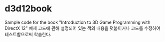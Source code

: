# d3d12book
Sample code for the book "Introduction to 3D Game Programming with DirectX 12"
예제 코드에 관해 설명되어 있는 책의 내용을 덧붙이거나 코드를 수정하여 테스트함으로써 학습한다.
